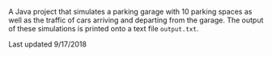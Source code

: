 A Java project that simulates a parking garage with 10 parking spaces as well as the traffic of cars arriving and departing from the garage. The output of these simulations is printed onto a text file `output.txt`.

Last updated 9/17/2018
